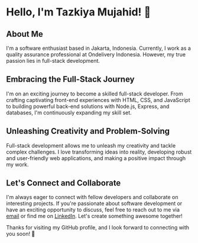 <!--
**fullvomitforme/fullvomitforme** is a ✨ _special_ ✨ repository because its `README.md` (this file) appears on your GitHub profile.

Here are some ideas to get you started:

- 🔭 I’m currently working on ...
- 🌱 I’m currently learning ...
- 👯 I’m looking to collaborate on ...
- 🤔 I’m looking for help with ...
- 💬 Ask me about ...
- 📫 How to reach me: ...
- 😄 Pronouns: ...
- ⚡ Fun fact: ...
-->

# Hello, I'm Tazkiya Mujahid! 👋

## About Me

I'm a software enthusiast based in Jakarta, Indonesia. Currently, I work as a quality assurance professional at Ondelivery Indonesia. However, my true passion lies in full-stack development.

## Embracing the Full-Stack Journey

I'm on an exciting journey to become a skilled full-stack developer. From crafting captivating front-end experiences with HTML, CSS, and JavaScript to building powerful back-end solutions with Node.js, Express, and databases, I'm continuously expanding my skill set.

## Unleashing Creativity and Problem-Solving

Full-stack development allows me to unleash my creativity and tackle complex challenges. I love transforming ideas into reality, developing robust and user-friendly web applications, and making a positive impact through my work.

## Let's Connect and Collaborate

I'm always eager to connect with fellow developers and collaborate on interesting projects. If you're passionate about software development or have an exciting opportunity to discuss, feel free to reach out to me via [email](mailto:tazkiya@example.com) or find me on [LinkedIn](https://www.linkedin.com/in/tazkiya-mujahid). Let's create something awesome together!

Thanks for visiting my GitHub profile, and I look forward to connecting with you soon! 🚀

